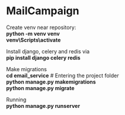 # MailCampaign
Create venv near repository:  
**python -m venv venv**  
**venv\Scripts\activate**  

Install django, celery and redis via  
**pip install django celery redis**  

Make migrations  
**cd email_service** # Entering the project folder  
**python manage.py makemigrations**  
**python manage.py migrate**  

Running  
**python manage.py runserver**  
